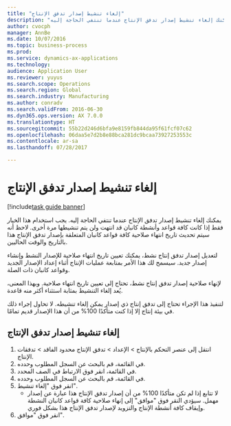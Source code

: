 ```yaml
--- 
title: "إلغاء تنشيط إصدار تدفق الإنتاج"
description: "يمكنك إلغاء تنشيط إصدار تدفق الإنتاج عندما تنتفي الحاجة إليه."
author: cvocph
manager: AnnBe
ms.date: 10/07/2016
ms.topic: business-process
ms.prod: 
ms.service: dynamics-ax-applications
ms.technology: 
audience: Application User
ms.reviewer: yuyus
ms.search.scope: Operations
ms.search.region: Global
ms.search.industry: Manufacturing
ms.author: conradv
ms.search.validFrom: 2016-06-30
ms.dyn365.ops.version: AX 7.0.0
ms.translationtype: HT
ms.sourcegitcommit: 55b22d246d6bfa9e8159fb844da95f61fcf07c62
ms.openlocfilehash: 06daa5e7d2b8e88bca281dc9bcaa73927253553c
ms.contentlocale: ar-sa
ms.lasthandoff: 07/28/2017

---
```

# <a name="deactivate-a-production-flow-version"></a>إلغاء تنشيط إصدار تدفق الإنتاج

[!include[task guide banner](../../includes/task-guide-banner.md)]

يمكنك إلغاء تنشيط إصدار تدفق الإنتاج عندما تنتفي الحاجة إليه. يجب استخدام هذا الخيار فقط إذا كانت كافة قواعد وأنشطة كانبان قد انتهت ولن يتم تنشيطها مرة أخرى. لاحظ أنه سيتم تحديث تاريخ انتهاء صلاحية كافة قواعد كانبان المتعلقة بإصدار تدفق الإنتاج هذا بالتاريخ والوقت الحاليين. 

لتعديل إصدار تدفق إنتاج نشط، يمكنك تعيين تاريخ انتهاء صلاحية للإصدار النشط وإنشاء إصدار جديد. سيسمح لك هذا الأمر بمتابعة عمليات الإنتاج أثناء إعداد الإصدار الجديد وقواعد كانبان ذات الصلة. 

لإنهاء صلاحية إصدار تدفق إنتاج نشط، تحتاج إلى تعيين تاريخ انتهاء صلاحية. وبهذا المعنى، يُعد إلغاء التنشيط بمثابة استثناء أكثر منه قاعدة. 

لتنفيذ هذا الإجراء تحتاج إلى تدفق إنتاج ذي إصدار يمكن إلغاء تنشيطه. لا تحاول إجراء ذلك في بيئة إنتاج إلا إذا كنت متأكدًا 100% من أن هذا الإصدار قديم تمامًا.


## <a name="deactivate-a-production-flow-version"></a>إلغاء تنشيط إصدار تدفق الإنتاج
1. انتقل إلى عنصر التحكم بالإنتاج > الإعداد > تدفق الإنتاج محدود الفاقد > تدفقات الإنتاج.
2. في القائمة، قم بالبحث عن السجل المطلوب وحدده.
3. في القائمة، انقر فوق الارتباط في الصف المحدد.
4. في القائمة، قم بالبحث عن السجل المطلوب وحدده.
5. انقر فوق "إلغاء تنشيط".
    * لا تتابع إذا لم تكن متأكدًا 100% من أن إصدار تدفق الإنتاج هذا عبارة عن إصدار مهمل. سيؤدي النقر فوق "موافق" إلى إنهاء صلاحية كافة قواعد كانبان النشطة وإيقاف كافة أنشطة الإنتاج والتزويد لإصدار تدفق الإنتاج هذا بشكل فوري.  
6. انقر فوق "موافق".


